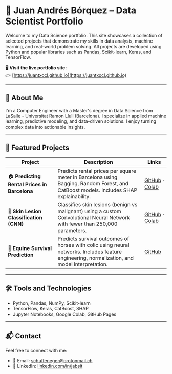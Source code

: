 # 👋 Juan Andrés Bórquez – Data Scientist Portfolio

Welcome to my Data Science portfolio. This site showcases a collection of selected projects that demonstrate my skills in data analysis, machine learning, and real-world problem solving. All projects are developed using Python and popular libraries such as Pandas, Scikit-learn, Keras, and TensorFlow.

🖥️ **Visit the live portfolio site:**  
👉 [https://juantxocl.github.io](https://juantxocl.github.io)

---

## 🧠 About Me

I'm a Computer Engineer with a Master's degree in Data Science from LaSalle - Universitat Ramon Llull (Barcelona). I specialize in applied machine learning, predictive modeling, and data-driven solutions. I enjoy turning complex data into actionable insights.

---

## 📁 Featured Projects

| Project | Description | Links |
|--------|-------------|-------|
| 🏠 **Predicting Rental Prices in Barcelona** | Predicts rental prices per square meter in Barcelona using Bagging, Random Forest, and CatBoost models. Includes SHAP explainability. | [GitHub](./projects/barcelona_housing_prices/barcelona_housing_prices.ipynb) · [Colab](https://colab.research.google.com/drive/10vrFo-QAxGdctyDTtVUciD2tQLNYldvW?usp=sharing) |
| 🧠 **Skin Lesion Classification (CNN)** | Classifies skin lesions (benign vs malignant) using a custom Convolutional Neural Network with fewer than 250,000 parameters. | [GitHub](./projects/cnn_classification/CNN_digit_classifier.ipynb) · [Colab](https://colab.research.google.com/drive/1gLJ8ZmqzbqMT80wyOA8IQ73vgd3X1bhU?usp=sharing) |
| 🐴 **Equine Survival Prediction** | Predicts survival outcomes of horses with colic using neural networks. Includes feature engineering, normalization, and model interpretation. | [GitHub](./projects/equine_survival_prediction/equine_survival_prediction.ipynb) |

---

## 🛠️ Tools and Technologies

- Python, Pandas, NumPy, Scikit-learn
- TensorFlow, Keras, CatBoost, SHAP
- Jupyter Notebooks, Google Colab, GitHub Pages

---

## 📬 Contact

Feel free to connect with me:

- 📧 Email: schuffeneger@protonmail.ch  
- 💼 LinkedIn: [linkedin.com/in/jabsit](https://www.linkedin.com/in/jabsit)

